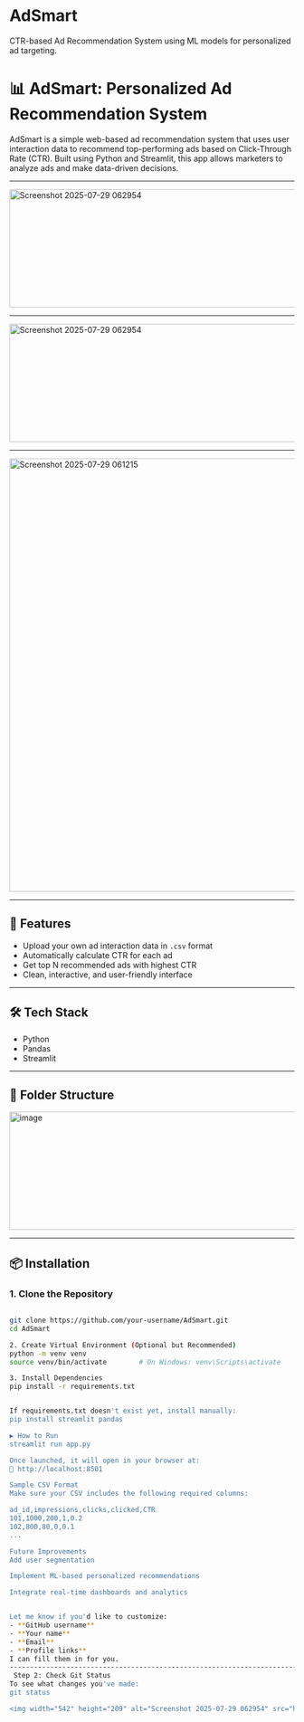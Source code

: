 # AdSmart
CTR-based Ad Recommendation System using ML models for personalized ad targeting.
# 📊 AdSmart: Personalized Ad Recommendation System

AdSmart is a simple web-based ad recommendation system that uses user interaction data to recommend top-performing ads based on Click-Through Rate (CTR). Built using Python and Streamlit, this app allows marketers to analyze ads and make data-driven decisions.

---
<img width="542" height="209" alt="Screenshot 2025-07-29 062954" src="https://github.com/user-attachments/assets/d5b19917-2d15-4868-ada5-c67b5aea0be7" />

---

<img width="542" height="209" alt="Screenshot 2025-07-29 062954" src="https://github.com/user-attachments/assets/4a024bbe-1b31-4f24-8e5c-273f5363f10c" />

---

<img width="1064" height="766" alt="Screenshot 2025-07-29 061215" src="https://github.com/user-attachments/assets/b9507a00-f1da-4829-b3d6-5963fd684b9a" />


---

## 🚀 Features

- Upload your own ad interaction data in `.csv` format  
- Automatically calculate CTR for each ad  
- Get top N recommended ads with highest CTR  
- Clean, interactive, and user-friendly interface  

---


## 🛠️ Tech Stack

- Python  
- Pandas  
- Streamlit  

---

## 📁 Folder Structure


<img width="542" height="209" alt="image" src="https://github.com/user-attachments/assets/a299d710-dfa0-43a4-b66f-0d88e106c8c6" />



---

## 📦 Installation

### 1. Clone the Repository

```bash

git clone https://github.com/your-username/AdSmart.git
cd AdSmart

2. Create Virtual Environment (Optional but Recommended)
python -m venv venv
source venv/bin/activate        # On Windows: venv\Scripts\activate

3. Install Dependencies
pip install -r requirements.txt


If requirements.txt doesn't exist yet, install manually:
pip install streamlit pandas

▶️ How to Run
streamlit run app.py

Once launched, it will open in your browser at:
📍 http://localhost:8501

Sample CSV Format
Make sure your CSV includes the following required columns:

ad_id,impressions,clicks,clicked,CTR
101,1000,200,1,0.2
102,800,80,0,0.1
...

Future Improvements
Add user segmentation

Implement ML-based personalized recommendations

Integrate real-time dashboards and analytics


Let me know if you'd like to customize:
- **GitHub username**
- **Your name**
- **Email**
- **Profile links**  
I can fill them in for you.
-----------------------------------------------------------------------
 Step 2: Check Git Status
To see what changes you've made:
git status

<img width="542" height="209" alt="Screenshot 2025-07-29 062954" src="https://github.com/user-attachments/assets/7bea4e37-11cd-47e7-8042-6a677987bdba" />
